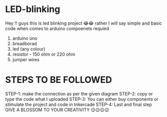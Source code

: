 # LED-blinking
Hey !! guys this is led blinking project 😂😂 rather I will  say simple and basic code when comes to arduino 
compoenets requied 
1. arduino uno
2. breadborad 
3. led (any colour) 
4. resistor - 150 ohm or 220 ohm 
5. jumper wires


#  STEPS TO BE FOLLOWED 
STEP-1: make the connection as per the given diagram 
STEP-2: copy or type the code what I uploaded 
STEP-3: You can either buy components or stimulate the project and  code in tnkercade 
STEP-4: Last and final step GIVE A BLOSSOM TO YOUR CREATIVITY 😉😉😉😉
